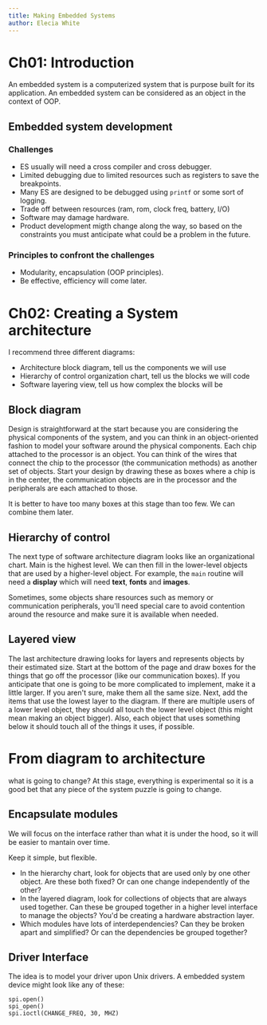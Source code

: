 ```yaml
---
title: Making Embedded Systems
author: Elecia White
---
```


# Ch01: Introduction

An embedded system is a computerized system that is purpose built for its application.
An embedded system can be considered as an object in the context of OOP.

## Embedded system development

### Challenges
* ES usually will need a cross compiler and cross debugger.
* Limited debugging due to limited resources such as registers to save the breakpoints.
* Many ES are designed to be debugged using `printf` or some sort of logging.
* Trade off between resources (ram, rom, clock freq, battery, I/O)
* Software may damage hardware.
* Product development migth change along the way, so based on the constraints you must anticipate what could be a problem in the future.

### Principles to confront the challenges
* Modularity, encapsulation (OOP principles).
* Be effective, efficiency will come later.

# Ch02: Creating a System architecture
I recommend three different diagrams:
* Architecture block diagram, tell us the components we will use
* Hierarchy of control organization chart, tell us the blocks we will code
* Software layering view, tell us how complex the blocks will be

## Block diagram
Design is straightforward at the start because you are considering the physical components of the system, and you can think in an object-oriented fashion to model your software around the physical
components.
Each chip attached to the processor is an object. You can think of the wires that connect the chip to the processor (the communication methods) as another set of objects.
Start your design by drawing these as boxes where a chip is in the center, the communication objects are in the processor and the peripherals are each attached to those.

It is better to have too many boxes at this stage than too few. We can combine them later. 

## Hierarchy of control 
The next type of software architecture diagram looks like an organizational chart. Main is the highest level. We can then fill in the lower-level objects that are used by a higher-level object.
For example, the `main` routine will need a **display** which will need **text**, **fonts** and **images**.

Sometimes, some objects share resources such as memory or communication peripherals, you'll need special care to avoid contention around the resource and make sure it is available when needed.

## Layered view
The last architecture drawing looks for layers and represents objects by their estimated
size.
Start at the bottom of the page and draw boxes for the things that go off the processor (like our
communication boxes). If you anticipate that one is going to be more complicated to implement, make it a little larger. If you aren't sure, make them all the same size.
Next, add the items that use the lowest layer to the diagram. If there are multiple users of a
lower level object, they should all touch the lower level object (this might mean making an object bigger).
Also, each object that uses something below it should touch all of the things it uses, if possible.

# From diagram to architecture
what is going to change? At this stage, everything is experimental so it is a good bet that any piece of the system puzzle is going to change.

## Encapsulate modules
We will focus on the interface rather than what it is under the hood, so it will be easier to mantain over time.

Keep it simple, but flexible. 
* In the hierarchy chart, look for objects that are used only by one other object. Are these both fixed? Or can one change independently of the other?
* In the layered diagram, look for collections of objects that are always used together. Can these be grouped together in a higher level interface to manage the objects? You'd be creating a hardware abstraction layer.
* Which modules have lots of interdependencies? Can they be broken apart and simplified? Or can the dependencies be grouped together? 

## Driver Interface
The idea is to model your driver upon Unix drivers. A embedded system device might look like any of these:

```
spi.open()
spi_open()
spi.ioctl(CHANGE_FREQ, 30, MHZ)
```




